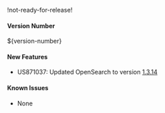 !not-ready-for-release!

#### Version Number
${version-number}

#### New Features
- US871037: Updated OpenSearch to version [1.3.14](https://opensearch.org/versions/opensearch-1-3-14.html)

#### Known Issues
- None
